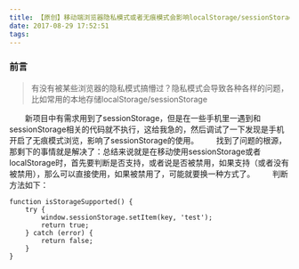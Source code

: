 ```yaml
---
title: 【原创】移动端浏览器隐私模式或者无痕模式会影响localStorage/sessionStorage使用
date: 2017-08-29 17:52:51
tags:
---
```

### 前言
> 有没有被某些浏览器的隐私模式搞懵过？隐私模式会导致各种各样的问题，比如常用的本地存储localStorage/sessionStorage

<!--more-->
&emsp;&emsp;新项目中有需求用到了sessionStorage，但是在一些手机里一遇到和sessionStorage相关的代码就不执行，这给我急的，然后调试了一下发现是手机开启了无痕模式浏览，影响了sessionStorage的使用。
&emsp;&emsp;找到了问题的根源，那剩下的事情就是解决了：总结来说就是在移动使用sessionStorage或者localStorage时，首先要判断是否支持，或者说是否被禁用，如果支持（或者没有被禁用），那么可以直接使用，如果被禁用了，可能就要换一种方式了。
&emsp;&emsp;判断方法如下：
```
function isStorageSupported() {
    try {
        window.sessionStorage.setItem(key, 'test');
        return true;
    } catch (error) {
        return false;
    }
}
```
